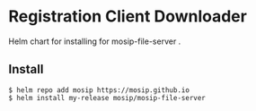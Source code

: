 # Registration Client Downloader

Helm chart for installing for mosip-file-server .

## Install

```console
$ helm repo add mosip https://mosip.github.io
$ helm install my-release mosip/mosip-file-server
```

